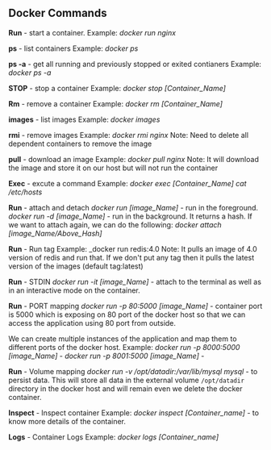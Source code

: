 ## Docker Commands

__Run__ - start a container.
Example: _docker run nginx_

__ps__ - list containers
Example: _docker ps_

__ps -a__ - get all running and previously stopped or exited contianers
Example: _docker ps -a_

__STOP__ - stop a container
Example: _docker stop [Container_Name]_

__Rm__ - remove a container
Example: _docker rm [Container_Name]_

__images__ - list images
Example: _docker images_

__rmi__ - remove images
Example: _docker rmi nginx_
Note: Need to delete all dependent containers to remove the image

__pull__ - download an image
Example: _docker pull nginx_
Note: It will download the image and store it on our host but will  not run the container

__Exec__ - excute a command
Example: _docker exec [Container_Name] cat /etc/hosts_

__Run__ - attach and detach
_docker run [image_Name]_ - run in the foreground.
_docker run -d [image_Name]_ - run in the background. It returns a hash.
If we want to attach again, we can do the following:
_docker attach [image_Name/Above_Hash]_

__Run__ - Run tag
Example: _docker run redis:4.0
Note: It pulls an image of 4.0 version of redis and run that. If we don't put any tag then it pulls the latest version of the images (default tag:latest)

__Run__ - STDIN
_docker run -it [image_Name]_ - attach to the terminal as well as in an interactive mode on the container.

__Run__ - PORT mapping
_docker run -p  80:5000 [image_Name]_ - container port is 5000 which is exposing on 80 port of the docker host so that we can access the application using 80 port from outside.

We can create multiple instances of the application and map them to different  ports of the docker host.
Example: 
_docker run -p  8000:5000 [image_Name]_ - 
_docker run -p  8001:5000 [image_Name]_ - 

__Run__ - Volume mapping
_docker run -v /opt/datadir:/var/lib/mysql mysql_ - to persist data. This will store all data in the external volume `/opt/datadir` directory in the docker host and will remain even we delete the docker container. 

__Inspect__ - Inspect container
Example: _docker inspect [Container_name]_ - to know more details of the container.

__Logs__ - Container Logs
Example: _docker logs [Container_name]_